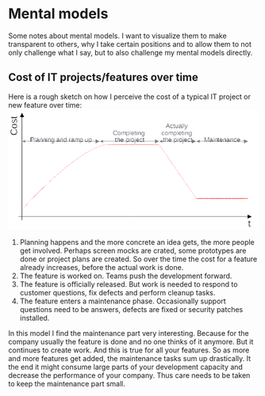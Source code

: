 # Mental models

Some notes about mental models. I want to visualize them to make transparent to others, why I take certain positions and to allow them to not only challenge what I say, but to also challenge my mental models directly.

## Cost of IT projects/features over time

Here is a rough sketch on how I perceive the cost of a typical IT project or new feature over time:
![Cost of TI projects](/img/CostOfAProjectOverTime.png)

1. Planning happens and the more concrete an idea gets, the more people get involved. Perhaps screen mocks are crated, some prototypes are done or project plans are created. So over the time the cost for a feature already increases, before the actual work is done.
2. The feature is worked on. Teams push the development forward.
3. The feature is officially released. But work is needed to respond to customer questions, fix defects and perform cleanup tasks.
4. The feature enters a maintenance phase. Occasionally support questions need to be answers, defects are fixed or security patches installed.

In this model I find the maintenance part very interesting. Because for the company usually the feature is done and no one thinks of it anymore. But it continues to create work. And this is true for all your features. So as more and more features get added, the maintenance tasks sum up drastically. It the end it might consume large parts of your development capacity and decrease the performance of your company. Thus care needs to be taken to keep the maintenance part small.
